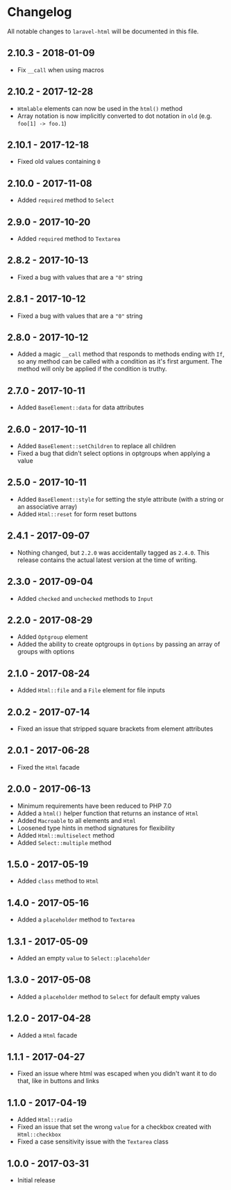 # Changelog

All notable changes to `laravel-html` will be documented in this file.

## 2.10.3 - 2018-01-09
- Fix `__call` when using macros

## 2.10.2 - 2017-12-28
- `Htmlable` elements can now be used in the `html()` method
- Array notation is now implicitly converted to dot notation in `old` (e.g. `foo[1] -> foo.1`)

## 2.10.1 - 2017-12-18
- Fixed old values containing `0`

## 2.10.0 - 2017-11-08
- Added `required` method to `Select`

## 2.9.0 - 2017-10-20
- Added `required` method to `Textarea`

## 2.8.2 - 2017-10-13
- Fixed a bug with values that are a `"0"` string

## 2.8.1 - 2017-10-12
- Fixed a bug with values that are a `"0"` string

## 2.8.0 - 2017-10-12
- Added a magic `__call` method that responds to methods ending with `If`, so any method can be called with a condition as it's first argument. The method will only be applied if the condition is truthy.

## 2.7.0 - 2017-10-11
- Added `BaseElement::data` for data attributes

## 2.6.0 - 2017-10-11
- Added `BaseElement::setChildren` to replace all children
- Fixed a bug that didn't select options in optgroups when applying a value

## 2.5.0 - 2017-10-11
- Added `BaseElement::style` for setting the style attribute (with a string or an associative array)
- Added `Html::reset` for form reset buttons

## 2.4.1 - 2017-09-07
- Nothing changed, but `2.2.0` was accidentally tagged as `2.4.0`. This release contains the actual latest version at the time of writing.

## 2.3.0 - 2017-09-04
- Added `checked` and `unchecked` methods to `Input`

## 2.2.0 - 2017-08-29
- Added `Optgroup` element
- Added the ability to create optgroups in `Options` by passing an array of groups with options

## 2.1.0 - 2017-08-24
- Added `Html::file` and a `File` element for file inputs

## 2.0.2 - 2017-07-14
- Fixed an issue that stripped square brackets from element attributes

## 2.0.1 - 2017-06-28
- Fixed the `Html` facade

## 2.0.0 - 2017-06-13
- Minimum requirements have been reduced to PHP 7.0
- Added a `html()` helper function that returns an instance of `Html`
- Added `Macroable` to all elements and `Html`
- Loosened type hints in method signatures for flexibility
- Added `Html::multiselect` method
- Added `Select::multiple` method

## 1.5.0 - 2017-05-19
- Added `class` method to `Html`

## 1.4.0 - 2017-05-16
- Added a `placeholder` method to `Textarea`

## 1.3.1 - 2017-05-09
- Added an empty `value` to `Select::placeholder`

## 1.3.0 - 2017-05-08
- Added a `placeholder` method to `Select` for default empty values

## 1.2.0 - 2017-04-28
- Added a `Html` facade

## 1.1.1 - 2017-04-27
- Fixed an issue where html was escaped when you didn't want it to do that, like in buttons and links

## 1.1.0 - 2017-04-19
- Added `Html::radio`
- Fixed an issue that set the wrong `value` for a checkbox created with `Html::checkbox`
- Fixed a case sensitivity issue with the `Textarea` class

## 1.0.0 - 2017-03-31
- Initial release
